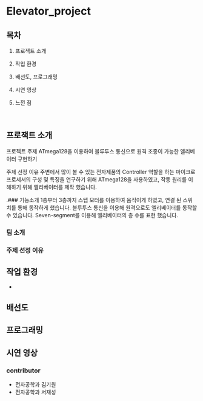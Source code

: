 # Elevator_project


## 목차

1. 프로젝트 소개

2. 작업 환경

3. 배선도, 프로그래밍

4. 시연 영상

5. 느낀 점

<br>

## 프로잭트 소개

  프로젝트 주제
  ATmega128을 이용하여 블루투스 통신으로 원격 조종이 가능한 엘리베이터 구현하기
  
  주제 선정 이유
  주변에서 많이 볼 수 있는 전자제품의 Controller 역할을 하는 마이크로프로세서의 구성 및 특징을 연구하기 위해 ATmega128을 사용하였고, 작동 원리를 이해하기 위해 엘리베이터를 제작 했습니다.
  
  .### 기능소개
  1층부터 3층까지 스텝 모터를 이용하여 움직이게 하였고, 연결 된 스위치를 통해 동작하게 했습니다.
  블루투스 통신을 이용해 원격으로도 엘리베이터를 동작할 수 있습니다.
  Seven-segment를 이용해 엘리베이터의 층 수를 표현 했습니다.

### 팀 소개

### 주제 선정 이유


## 작업 환경

- 

## 배선도


## 프로그래밍

## 시연 영상

### contributor
- 전자공학과 김기원
- 전자공학과 서재성
